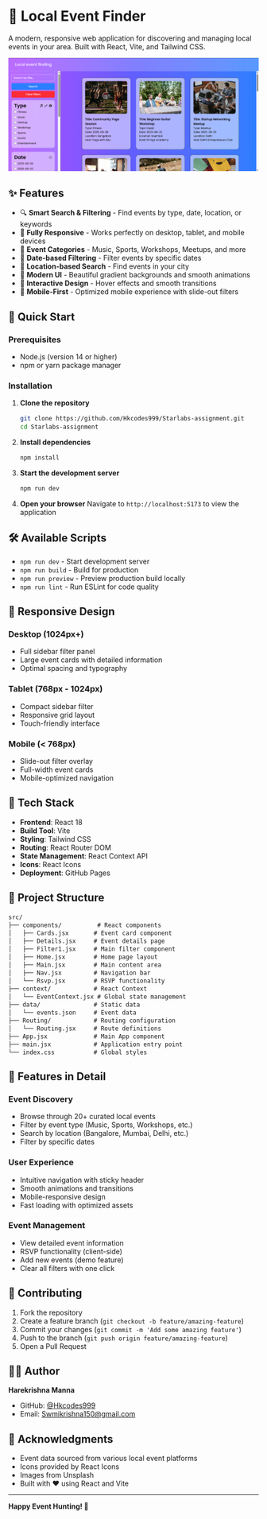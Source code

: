 # 🎉 Local Event Finder

A modern, responsive web application for discovering and managing local events in your area. Built with React, Vite, and Tailwind CSS.

![Event Finder Screenshot](./public/Screenshot%202025-09-10%20015614.png)

## ✨ Features

- 🔍 **Smart Search & Filtering** - Find events by type, date, location, or keywords
- 📱 **Fully Responsive** - Works perfectly on desktop, tablet, and mobile devices
- 🎯 **Event Categories** - Music, Sports, Workshops, Meetups, and more
- 📅 **Date-based Filtering** - Filter events by specific dates
- 📍 **Location-based Search** - Find events in your city
- 💫 **Modern UI** - Beautiful gradient backgrounds and smooth animations
- 🎨 **Interactive Design** - Hover effects and smooth transitions
- 📱 **Mobile-First** - Optimized mobile experience with slide-out filters

## 🚀 Quick Start

### Prerequisites

- Node.js (version 14 or higher)
- npm or yarn package manager

### Installation

1. **Clone the repository**
   ```bash
   git clone https://github.com/Hkcodes999/Starlabs-assignment.git
   cd Starlabs-assignment
   ```

2. **Install dependencies**
   ```bash
   npm install
   ```

3. **Start the development server**
   ```bash
   npm run dev
   ```

4. **Open your browser**
   Navigate to `http://localhost:5173` to view the application

## 🛠️ Available Scripts

- `npm run dev` - Start development server
- `npm run build` - Build for production
- `npm run preview` - Preview production build locally
- `npm run lint` - Run ESLint for code quality

## 📱 Responsive Design

### Desktop (1024px+)
- Full sidebar filter panel
- Large event cards with detailed information
- Optimal spacing and typography

### Tablet (768px - 1024px)
- Compact sidebar filter
- Responsive grid layout
- Touch-friendly interface

### Mobile (< 768px)
- Slide-out filter overlay
- Full-width event cards
- Mobile-optimized navigation

## 🎨 Tech Stack

- **Frontend**: React 18
- **Build Tool**: Vite
- **Styling**: Tailwind CSS
- **Routing**: React Router DOM
- **State Management**: React Context API
- **Icons**: React Icons
- **Deployment**: GitHub Pages

## 📁 Project Structure

```
src/
├── components/          # React components
│   ├── Cards.jsx       # Event card component
│   ├── Details.jsx     # Event details page
│   ├── Filter1.jsx     # Main filter component
│   ├── Home.jsx        # Home page layout
│   ├── Main.jsx        # Main content area
│   ├── Nav.jsx         # Navigation bar
│   └── Rsvp.jsx        # RSVP functionality
├── context/            # React Context
│   └── EventContext.jsx # Global state management
├── data/               # Static data
│   └── events.json     # Event data
├── Routing/            # Routing configuration
│   └── Routing.jsx     # Route definitions
├── App.jsx             # Main App component
├── main.jsx            # Application entry point
└── index.css           # Global styles
```

## 🎯 Features in Detail

### Event Discovery
- Browse through 20+ curated local events
- Filter by event type (Music, Sports, Workshops, etc.)
- Search by location (Bangalore, Mumbai, Delhi, etc.)
- Filter by specific dates

### User Experience
- Intuitive navigation with sticky header
- Smooth animations and transitions
- Mobile-responsive design
- Fast loading with optimized assets

### Event Management
- View detailed event information
- RSVP functionality (client-side)
- Add new events (demo feature)
- Clear all filters with one click

## 🤝 Contributing

1. Fork the repository
2. Create a feature branch (`git checkout -b feature/amazing-feature`)
3. Commit your changes (`git commit -m 'Add some amazing feature'`)
4. Push to the branch (`git push origin feature/amazing-feature`)
5. Open a Pull Request

## 👨‍💻 Author

**Harekrishna Manna**
- GitHub: [@Hkcodes999](https://github.com/Hkcodes999)
- Email: Swmikrishna150@gmail.com

## 🙏 Acknowledgments

- Event data sourced from various local event platforms
- Icons provided by React Icons
- Images from Unsplash
- Built with ❤️ using React and Vite

---

**Happy Event Hunting! 🎉**
